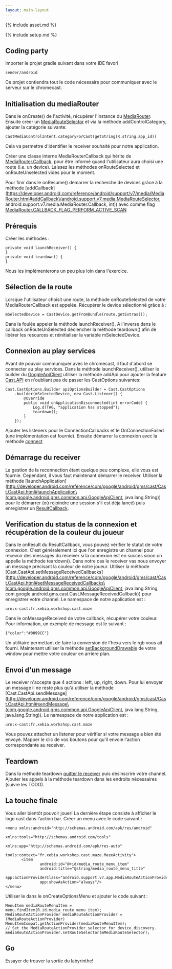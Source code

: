 ```yaml
---
layout: main-layout
---
```


{% include asset.md %}

{% include setup.md %}

## Coding party

Importer le projet gradle suivant dans votre IDE favori

    sender/android

Ce projet contiendra tout le code nécessaire pour communiquer avec le serveur sur le chromecast.

## Initialisation du mediaRouter

Dans le onCreate() de l'activité, récupérer l'instance du [MediaRouter](https://developer.android.com/reference/android/support/v7/media/MediaRouter.html#getInstance\(android.content.Context\)).
Ensuite créer un [MediaRouteSelector](http://developer.android.com/reference/android/support/v7/media/MediaRouteSelector.Builder.html) et via la méthode addControlCategory, ajouter la catégorie suivante:

<pre><code>CastMediaControlIntent.categoryForCast(getString(R.string.app_id))</code></pre>

Cela va permettre d'identifier le receiver souhaité pour notre application.

Créer une classe interne MediaRouterCallback qui hérite de [MediaRouter.Callback](https://developer.android.com/reference/android/support/v7/media/MediaRouter.Callback.html), pour être
informé quand l'utilisateur aura choisi une route (i.e. un device). Laissez les méthodes onRouteSelected et onRouteUnselected vides pour le moment.

Pour finir dans le onResume() demarrer la recherche de devices grâce à la méthode [addCallback](https://developer.android.com/reference/android/support/v7/media/MediaRouter.html#addCallback\(android.support.v7.media.MediaRouteSelector, android.support.v7.media.MediaRouter.Callback, int\))
avec comme flag [MediaRouter.CALLBACK\_FLAG\_PERFORM\_ACTIVE\_SCAN](https://developer.android.com/reference/android/support/v7/media/MediaRouter.html#CALLBACK_FLAG_PERFORM_ACTIVE_SCAN)

## Prérequis
Créer les méthodes :

<pre><code>private void launchReceiver() {
}
private void teardown() {
}</code></pre>

Nous les implémenterons un peu plus loin dans l'exercice.

## Sélection de la route
Lorsque l'utilisateur choisit une route, la méthode onRouteSelected de votre MediaRouterCallback est appelée. Récupérer le
device sélectionné grâce à :
<pre><code class="java">mSelectedDevice = CastDevice.getFromBundle(route.getExtras());</code></pre>
Dans la foulée appeler la méthode launchReceiver().
A l'inverse dans le callback onRouteUnSelected déclencher la méthode teardown() afin de libérer les resources et réinitialiser la variable mSelectedDevice.

## Connexion au play services
Avant de pouvoir communiquer avec le chromecast, il faut d'abord se connecter au play services. Dans la méthode launchReceiver(), utiliser le builder du [GoogleApiClient](http://developer.android.com/reference/com/google/android/gms/common/api/GoogleApiClient.Builder.html)
utiliser la méthode addApi pour ajouter la feature [Cast.API](http://developer.android.com/reference/com/google/android/gms/cast/Cast.html#API) en n'oubliant pas de passer les CastOptions suivantes:
<pre><code class="java">Cast.CastOptions.Builder apiOptionsBuilder = Cast.CastOptions
    .builder(mSelectedDevice, new Cast.Listener() {
        @Override
        public void onApplicationDisconnected(int errorCode) {
            Log.d(TAG, "application has stopped");
            teardown();
        }
    });</code></pre>

Ajouter les listeners pour le ConnectionCallbacks et le OnConnectionFailed (une implémentation est fournie). Ensuite démarrer la connexion avec la méthode [connect](http://developer.android.com/reference/com/google/android/gms/common/api/GoogleApiClient.html#connect\(\))

## Démarrage du receiver

La gestion de la reconnection étant quelque peu complexe, elle vous est fournie. Cependant, il vous faut maintenant démarrer le receiver.
Utiliser la méthode [launchApplication](http://developer.android.com/reference/com/google/android/gms/cast/Cast.CastApi.html#launchApplication\(com.google.android.gms.common.api.GoogleApiClient, java.lang.String\)) pour le démarrer (où rejoindre une session s'il est déjà lancé) puis enregistrer un [ResultCallback](http://developer.android.com/reference/com/google/android/gms/common/api/ResultCallback.html).

## Verification du status de la connexion et récupération de la couleur du joueur

Dans le onResult du ResultCallback, vous pouvez vérifier le statut de votre connexion. C'est généralement ici que l'on enregistre un channel pour recevoir des messages du receiver si la connexion est en succès sinon on appelle la méthode teardown(). Dans notre cas le receiver vas nous envoyer un message
précisant la couleur de notre joueur. Utiliser la méthode [Cast.CastApi.setMessageReceivedCallbacks](http://developer.android.com/reference/com/google/android/gms/cast/Cast.CastApi.html#setMessageReceivedCallbacks\(com.google.android.gms.common.api.GoogleApiClient, java.lang.String, com.google.android.gms.cast.Cast.MessageReceivedCallback\)) pour enregistrer votre channel. Le namespace de notre application est :
<pre><code>urn:x-cast:fr.xebia.workshop.cast.maze</code></pre>

Dans le onMessageReceived de votre callback, récupérer votre couleur. Pour information, un exemple de message est le suivant :
<pre><code>{"color":"#0099CC"}</code></pre>

Un utilitaire permettant de faire la conversion de l'hexa vers le rgb vous ait fourni. Maintenant utiliser la méthode [setBackgroundDrawable](http://developer.android.com/reference/android/view/Window.html#setBackgroundDrawable\(android.graphics.drawable.Drawable\)) de votre window pour mettre votre couleur en arrière plan.


## Envoi d'un message

Le receiver n'accepte que 4 actions : left, up, right, down. Pour lui envoyer un message il ne reste plus qu'à utiliser la méthode  [Cast.CastApi.sendMessage](http://developer.android.com/reference/com/google/android/gms/cast/Cast.CastApi.html#sendMessage\(com.google.android.gms.common.api.GoogleApiClient, java.lang.String, java.lang.String\)). Le namespace de notre application est :
<pre><code>urn:x-cast:fr.xebia.workshop.cast.maze</code></pre>
Vous pouvez attacher un listener pour vérifier si votre message a bien été envoyé. Mapper le clic de vos boutons pour qu'il envoie l'action correspondante au receiver.

## Teardown

Dans la méthode teardown [quitter le receiver](http://developer.android.com/reference/com/google/android/gms/cast/Cast.CastApi.html#leaveApplication\(com.google.android.gms.common.api.GoogleApiClient\)) puis désinscrire votre channel. Ajouter les appels à la méthode teardown dans les endroits nécessaires (suivre les TODO).

## La touche finale

Vous aller bientôt pouvoir jouer! La dernière étape consiste à afficher le logo cast dans l'action bar. Créer un menu avec le code suivant :
<pre><code class="xml">&lt;menu xmlns:android="http://schemas.android.com/apk/res/android"
                             xmlns:tools="http://schemas.android.com/tools"
                             xmlns:app="http://schemas.android.com/apk/res-auto"
                             tools:context="fr.xebia.workshop.cast.maze.MazeActivity"&gt;
       &lt;item
               android:id="@+id/media_route_menu_item"
               android:title="@string/media_route_menu_title"
               app:actionProviderClass="android.support.v7.app.MediaRouteActionProvider"
               app:showAsAction="always"/&gt;
&lt;/menu&gt;</code></pre>

Utiliser le dans le onCreateOptionsMenu et ajouter le code suivant :

<pre><code class="java">MenuItem mediaRouteMenuItem = menu.findItem(R.id.media_route_menu_item);
MediaRouteActionProvider mediaRouteActionProvider = (MediaRouteActionProvider) MenuItemCompat.getActionProvider(mediaRouteMenuItem);
// Set the MediaRouteActionProvider selector for device discovery.
mediaRouteActionProvider.setRouteSelector(mMediaRouteSelector);</code></pre>

## Go

Essayer de trouver la sortie du labyrinthe\!



